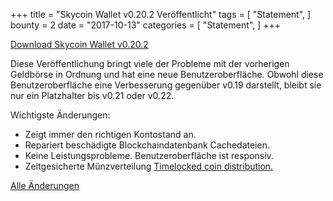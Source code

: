 +++
title = "Skycoin Wallet v0.20.2 Veröffentlicht"
tags = [
    "Statement",
]
bounty = 2
date = "2017-10-13"
categories = [
    "Statement",
]
+++

[Download Skycoin Wallet v0.20.2](https://www.skycoin.net/downloads/)

Diese Veröffentlichung bringt viele der Probleme mit der vorherigen Geldbörse in Ordnung und hat eine neue Benutzeroberfläche.
Obwohl diese Benutzeroberfläche eine Verbesserung gegenüber v0.19 darstellt, bleibt sie nur ein Platzhalter bis v0.21 oder v0.22.

Wichtigste Änderungen:

- Zeigt immer den richtigen Kontostand an.
- Repariert beschädigte Blockchaindatenbank Cachedateien.
- Keine Leistungsprobleme. Benutzeroberfläche ist responsiv.
- Zeitgesicherte Münzverteilung [Timelocked coin distribution.](/statement/skycoin-distribution-plan/#timelocked-distribution)

[Alle Änderungen](https://github.com/skycoin/skycoin/blob/master/CHANGELOG.md#0200---2017-10-10)
